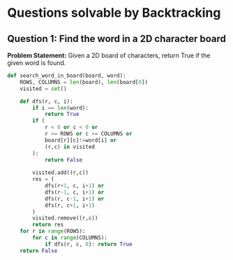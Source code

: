 # Questions solvable by Backtracking 
## Question 1: Find the word in a 2D character board
**Problem Statement:**
Given a 2D board of characters, return True if the given word is found.
```python
def search_word_in_board(board, word):
    ROWS, COLUMNS = len(board), len(board[0])
    visited = set()

    def dfs(r, c, i):
        if i == len(word):
            return True
        if (
            r < 0 or c < 0 or 
            r >= ROWS or c >= COLUMNS or 
            board[r][c]!=word[i] or
            (r,c) in visited
        ):
            return False
        
        visited.add((r,c))
        res = (
            dfs(r+1, c, i+1) or
            dfs(r-1, c, i+1) or
            dfs(r, c-1, i+1) or
            dfs(r, c+1, i+1) 
        )
        visited.remove((r,c))
        return res
    for r in range(ROWS):
        for c in range(COLUMNS):
            if dfs(r, c, 0): return True
    return False
```